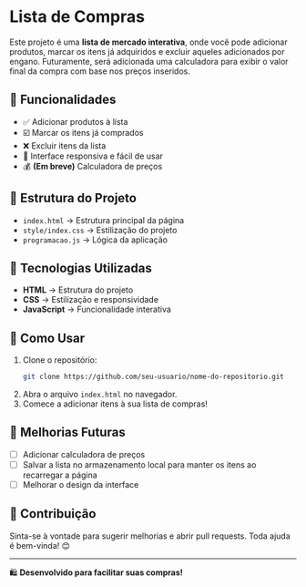 # Lista de Compras

Este projeto é uma **lista de mercado interativa**, onde você pode adicionar produtos, marcar os itens já adquiridos e excluir aqueles adicionados por engano. Futuramente, será adicionada uma calculadora para exibir o valor final da compra com base nos preços inseridos.

## 🚀 Funcionalidades
- ✅ Adicionar produtos à lista
- ☑️ Marcar os itens já comprados
- ❌ Excluir itens da lista
- 🛒 Interface responsiva e fácil de usar
- 💰 **(Em breve)** Calculadora de preços

## 📂 Estrutura do Projeto
- `index.html` → Estrutura principal da página
- `style/index.css` → Estilização do projeto
- `programacao.js` → Lógica da aplicação

## 🎨 Tecnologias Utilizadas
- **HTML** → Estrutura do projeto
- **CSS** → Estilização e responsividade
- **JavaScript** → Funcionalidade interativa

## 🔧 Como Usar
1. Clone o repositório:
   ```bash
   git clone https://github.com/seu-usuario/nome-do-repositorio.git
   ```
2. Abra o arquivo `index.html` no navegador.
3. Comece a adicionar itens à sua lista de compras!

## 📌 Melhorias Futuras
- [ ] Adicionar calculadora de preços
- [ ] Salvar a lista no armazenamento local para manter os itens ao recarregar a página
- [ ] Melhorar o design da interface

## 🤝 Contribuição
Sinta-se à vontade para sugerir melhorias e abrir pull requests. Toda ajuda é bem-vinda! 😊

---
🛍️ **Desenvolvido para facilitar suas compras!**


